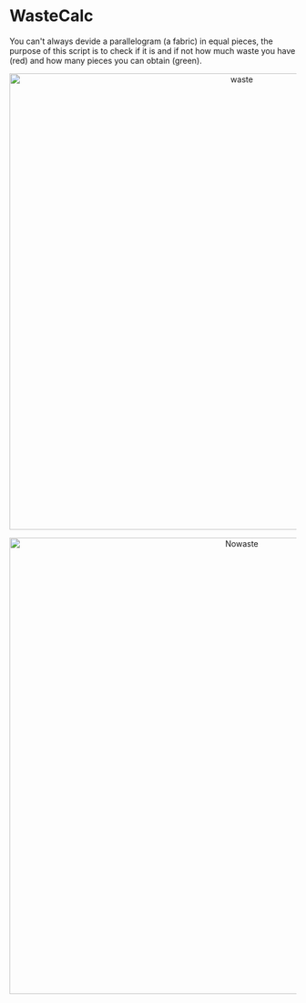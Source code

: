 # WasteCalc
You can't always devide a parallelogram (a fabric) in equal pieces, the purpose of this script is to check if it is and if not how much waste you have (red) and how many pieces you can obtain (green).

<p align="center">
    <img width="800" height="auto" src="https://i.imgur.com/vHzWzzb.png" alt="waste" />
</p>

<p align="center">
    <img width="800" height="auto" src="https://i.imgur.com/jdDmDMC.png" alt="Nowaste" />
</p>
